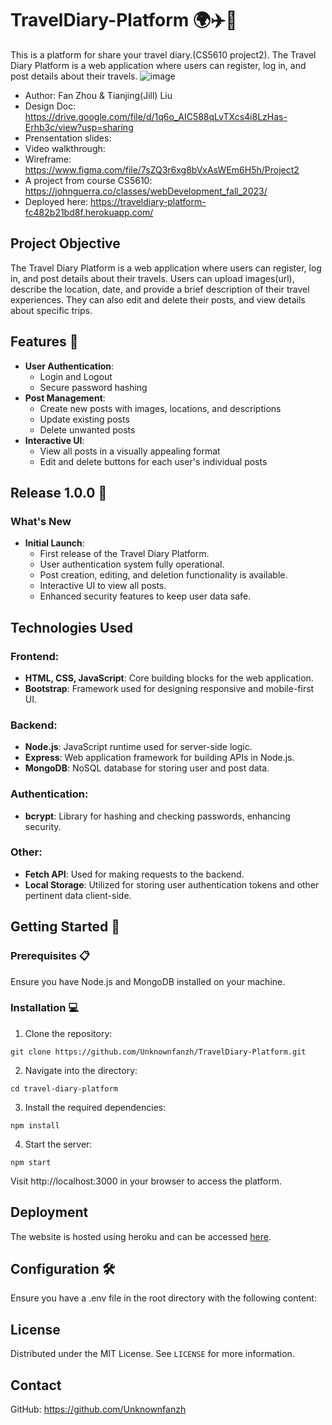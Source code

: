 # TravelDiary-Platform 🌍✈️📖
This is a platform for share your travel diary.(CS5610 project2).
The Travel Diary Platform is a web application where users can register, log in, and post details about their travels. 
![image](https://unknownfanzh.github.io/TravelDiary-Platform/public/images/screenshot.gif)
- Author: Fan Zhou & Tianjing(Jill) Liu
- Design Doc: https://drive.google.com/file/d/1q6o_AIC588qLvTXcs4i8LzHas-Erhb3c/view?usp=sharing
- Prensentation slides: 
- Video walkthrough: 
- Wireframe: https://www.figma.com/file/7sZQ3r6xg8bVxAsWEm6H5h/Project2
- A project from course CS5610: https://johnguerra.co/classes/webDevelopment_fall_2023/
- Deployed here: https://traveldiary-platform-fc482b21bd8f.herokuapp.com/

## Project Objective
The Travel Diary Platform is a web application where users can register, log in, and post details about their travels. Users can upload images(url), describe the location, date, and provide a brief description of their travel experiences. They can also edit and delete their posts, and view details about specific trips.


## Features 🌟
- **User Authentication**:
    - Login and Logout
    - Secure password hashing
- **Post Management**: 
    - Create new posts with images, locations, and descriptions
    - Update existing posts
    - Delete unwanted posts
- **Interactive UI**:
    - View all posts in a visually appealing format
    - Edit and delete buttons for each user's individual posts

## Release 1.0.0 🚀
### What's New
- **Initial Launch**:
    - First release of the Travel Diary Platform.
    - User authentication system fully operational.
    - Post creation, editing, and deletion functionality is available.
    - Interactive UI to view all posts.
    - Enhanced security features to keep user data safe.

## Technologies Used
### Frontend:
- **HTML, CSS, JavaScript**: Core building blocks for the web application.
- **Bootstrap**: Framework used for designing responsive and mobile-first UI.
### Backend:
- **Node.js**: JavaScript runtime used for server-side logic.
- **Express**: Web application framework for building APIs in Node.js.
- **MongoDB**: NoSQL database for storing user and post data.

### Authentication:
- **bcrypt**: Library for hashing and checking passwords, enhancing security.

### Other:
- **Fetch API**: Used for making requests to the backend.
- **Local Storage**: Utilized for storing user authentication tokens and other pertinent data client-side.

## Getting Started 🚀
### Prerequisites 📋
Ensure you have Node.js and MongoDB installed on your machine.

### Installation 💻
1. Clone the repository:
```
git clone https://github.com/Unknownfanzh/TravelDiary-Platform.git
```
2. Navigate into the directory:
```
cd travel-diary-platform
```
3. Install the required dependencies:
```
npm install
```
4. Start the server:
```
npm start
```
Visit http://localhost:3000 in your browser to access the platform.

## Deployment
The website is hosted using heroku and can be accessed [here]().

## Configuration 🛠️

Ensure you have a .env file in the root directory with the following content:

## License
Distributed under the MIT License. See `LICENSE` for more information.

## Contact
GitHub: https://github.com/Unknownfanzh